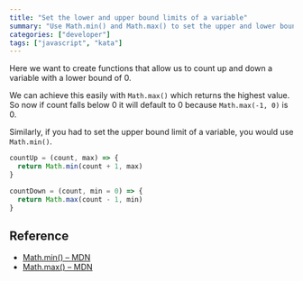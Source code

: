 ```yaml
---
title: "Set the lower and upper bound limits of a variable"
summary: "Use Math.min() and Math.max() to set the upper and lower bound limits of a variable"
categories: ["developer"]
tags: ["javascript", "kata"]
---
```


Here we want to create functions that allow us to count up and down a variable with a lower bound of 0.

We can achieve this easily with `Math.max()` which returns the highest value. So now if count falls below 0 it will default to 0 because `Math.max(-1, 0)` is 0.

Similarly, if you had to set the upper bound limit of a variable, you would use `Math.min()`.

```js
countUp = (count, max) => {
  return Math.min(count + 1, max)
}

countDown = (count, min = 0) => {
  return Math.max(count - 1, min)
}
```

## Reference

- [Math.min() – MDN](https://developer.mozilla.org/en-US/docs/Web/JavaScript/Reference/Global_Objects/Math/min)
- [Math.max() – MDN](https://developer.mozilla.org/en-US/docs/Web/JavaScript/Reference/Global_Objects/Math/max)
